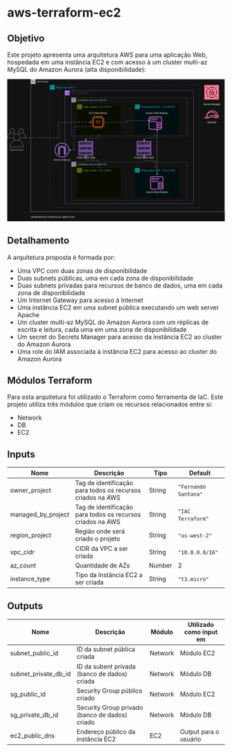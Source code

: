 # aws-terraform-ec2

## Objetivo
Este projeto apresenta uma arquitetura AWS para uma aplicação Web, hospedada em uma instância EC2 e com acesso à um cluster multi-az MySQL do Amazon Aurora (alta disponibilidade):

![AWS Architecure - v1](./images/aws-terraform-ec2.png)

## Detalhamento
A arquitetura proposta é formada por:
- Uma VPC com duas zonas de disponibilidade
- Duas subnets públicas, uma em cada zona de disponibilidade
- Duas subnets privadas para recursos de banco de dados, uma em cada zona de disponibilidade
- Um Internet Gateway para acesso à Internet
- Uma instância EC2 em uma subnet pública executando um web server Apache
- Um cluster multi-az MySQL do Amazon Aurora com um réplicas de escrita e leitura, cada uma em uma zona de disponibilidade
- Um secret do Secrets Manager para acesso da instância EC2 ao cluster do Amazon Aurora
- Uma role do IAM associada à instância EC2 para acesso ao cluster do Amazon Aurora

## Módulos Terraform
Para esta arquitetura foi utilizado o Terraform como ferramenta de IaC. Este projeto utiliza três módulos que criam os recursos relacionados entre si:

- Network
- DB
- EC2

## Inputs

| Nome | Descrição | Tipo | Default |
| -------------- | -------------- | ------------- | ------------- |
| owner_project | Tag de identificação para todos os recursos criados na AWS | String | `"Fernando Santana"` |
| managed_by_project | Tag de identificação para todos os recursos criados na AWS | String | `"IAC Terraform"` |
| region_project | Região onde será criado o projeto | String | `"us-west-2"` |
| vpc_cidr | CIDR da VPC a ser criada | String | `"10.0.0.0/16"` |
| az_count | Quantidade de AZs | Number | 2 |
| instance_type | Tipo da Instância EC2 a ser criada | String | `"t3.micro"` |

## Outputs

| Nome | Descrição | Módulo | Utilizado como input em |
| -------------- | -------------- | ------------- | ------------- |
| subnet_public_id | ID da subnet pública criada | Network | Módulo EC2 |
| subnet_private_db_id | ID da subent privada (banco de dados) criada | Network | Módulo DB |
| sg_public_id | Security Group público criado | Network | Módulo EC2 |
| sg_private_db_id | Security Group privado (banco de dados) criado | Network | Módulo DB |
| ec2_public_dns | Endereço público da instância EC2 | EC2 | Output para o usuário |
